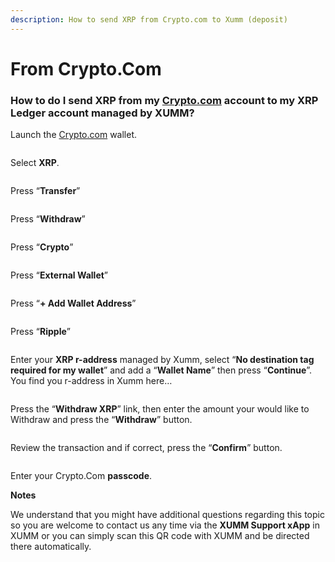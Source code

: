 ```yaml
---
description: How to send XRP from Crypto.com to Xumm (deposit)
---
```


# From Crypto.Com

### **How to do I send XRP from my** [**Crypto.com**](http://crypto.com) **account to my XRP Ledger account managed by XUMM?**

Launch the [Crypto.com](http://crypto.com) wallet.

<figure><img src="../../.gitbook/assets/Crypto - 1.png" alt=""><figcaption></figcaption></figure>

Select **XRP**.

<figure><img src="../../.gitbook/assets/Crypto - 2.png" alt=""><figcaption></figcaption></figure>

Press “**Transfer**”

<figure><img src="../../.gitbook/assets/Crypto - 3.png" alt=""><figcaption></figcaption></figure>

Press “**Withdraw**”

<figure><img src="../../.gitbook/assets/Crypto - 4.png" alt=""><figcaption></figcaption></figure>

Press “**Crypto**”

<figure><img src="../../.gitbook/assets/Crypto - 5.png" alt=""><figcaption></figcaption></figure>

Press “**External Wallet**”

<figure><img src="../../.gitbook/assets/Crypto - 6.png" alt=""><figcaption></figcaption></figure>

Press “**+ Add Wallet Address**”

<figure><img src="../../.gitbook/assets/Crypto - 7.png" alt=""><figcaption></figcaption></figure>

Press “**Ripple**”

<figure><img src="../../.gitbook/assets/Crypto - 8.png" alt=""><figcaption></figcaption></figure>

Enter your **XRP r-address** managed by Xumm, select “**No destination tag required for my wallet**”  and add a “**Wallet Name**” then press “**Continue**”. You find you r-address in Xumm here…

<figure><img src="../../.gitbook/assets/Crypto - 9.png" alt=""><figcaption></figcaption></figure>

Press the “**Withdraw XRP**” link, then enter the amount your would like to Withdraw and press the “**Withdraw**” button.&#x20;

<figure><img src="../../.gitbook/assets/Crypto - 91.png" alt=""><figcaption></figcaption></figure>

Review the transaction and if correct, press the “**Confirm**” button.

<figure><img src="../../.gitbook/assets/Crypto - 92 (1).png" alt=""><figcaption></figcaption></figure>

Enter your Crypto.Com **passcode**.



**Notes**

We understand that you might have additional questions regarding this topic so you are welcome to contact us any time via the **XUMM Support xApp** in XUMM or you can simply scan this QR code with XUMM and be directed there automatically.

<figure><img src="../../.gitbook/assets/Support banner Xumm.png" alt=""><figcaption></figcaption></figure>
